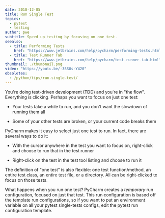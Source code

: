 ```yaml
---
date: 2018-12-05
title: Run Single Test
topics:
  - pytest
  - testing
author: pwe
subtitle: Speed up testing by focusing on one test.
seealso:
  - title: Performing Tests
    href: "https://www.jetbrains.com/help/pycharm/performing-tests.html"
  - title: Test Runner Tab
    href: "https://www.jetbrains.com/help/pycharm/test-runner-tab.html"
thumbnail: ./thumbnail.png
video: "https://youtu.be/-3SS0s-Y420"
obsoletes:
  - /python/tips/run-single-test/
---
```


You're doing test-driven development (TDD) and you're in "the flow".
Everything is clicking. Perhaps you want to focus on just one test:

- Your tests take a while to run, and you don't want the slowdown of running them all

- Some of your other tests are broken, or your current code breaks them

PyCharm makes it easy to select just one test to run. In fact, there are several ways to do it:

- With the cursor anywhere in the test you want to focus on, right-click and choose to run that in the test runner

- Right-click on the test in the test tool listing and choose to run it

The definition of "one test" is also flexible: one test function/method, an entire test class, an entire test file, or a directory. All can be right-clicked to focus on those tests.

What happens when you run one test? PyCharm creates a _temporary_ run configuration, focused on just that test. This run configuration is based off the template run configurations, so if you want to put an environment variable on all your pytest single-tests configs, edit the pytest run configuration template.
